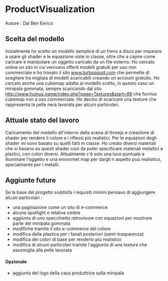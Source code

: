 # ProductVisualization
Autore : Dal Ben Enrico

## Scelta del modello
Inizialmente ho scelto un modello semplice di un freno a disco per imparare a usare gli shader e le equazione viste in classe, oltre che a capire come caricare e manipolare un oggetto caricato da un file esterno.
Ho cercato online un sito in cui venivano offerti modelli gratuiti per uso non commerciale e ho trovato il sito www.turbosquid.com che permette di scegliere tra migliaia di modelli scaricabili creando un account gratuito.
Ho cercato anche una cubemap adatta al modello scelto, in questo caso un minipala gommata, sempre scaricando dal sito  http://www.humus.name/index.php?page=Textures&start=88 che forniva cubemap non a uso commerciale.
Ho deciso di scaricare una texture che rappresenta la pelle nera lavorata per alcuni particolari.

## Attuale stato del lavoro
Caricamento del medello all'interno della scena di threejs e creazione di shader per rendere il colore e i riflessi più realistici.
Per le equazioni degli shader mi sono basato su quelli fatti in classe.
Ho creato diversi materiali che si basano su questi shader così da poter specificare materiali metallici e plastici, con colori diversi.
Attualmente c'è solo una luce puntuale a illuminare l'oggetto e una enviromet map per dargli n aspetto puù realistico, specialmente per i metalli.

## Aggiunte future
Se la base del progetto soddisfa i requisiti minimi pensavo di aggiungere alcuni particolari : 
- una paginazione come un sito di e-commerce
- alcune spotlight e relative ombre
- aggiunta di uno specchietto retrovisore con equazioni per mostrare parte del minipala gommata
- modifiche tramite il sito e-commerce del colore
- modifica della plastica per i fanali posteriori (semi-trasparenza)
- modifica dei colori di base per renderlo più realistico
- modifica di alcuni particolari tramite l'aggiunta di una texture che assomiglia alla pelle lavorata

#### Opzionale
- aggiunta del logo della casa produttrice sulla minipala
